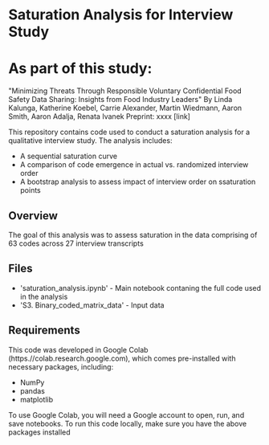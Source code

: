# Saturation Analysis for Interview Study 

# As part of this study:

"Minimizing Threats Through Responsible Voluntary Confidential Food Safety Data Sharing: Insights from Food Industry Leaders"
By Linda Kalunga, Katherine Koebel, Carrie Alexander, Martin Wiedmann, Aaron Smith, Aaron Adalja, Renata Ivanek
Preprint: xxxx [link]

This repository contains code used to conduct a saturation analysis for a qualitative interview study. The analysis includes:
- A sequential saturation curve
- A comparison of code emergence in actual vs. randomized interview order
- A bootstrap analysis to assess impact of interview order on ssaturation points

## Overview

The goal of this analysis was to assess saturation in the data comprising of 63 codes across 27 interview transcripts

## Files

- 'saturation_analysis.ipynb' - Main notebook contaning the full code used in the analysis
- 'S3. Binary_coded_matrix_data' - Input data

## Requirements

This code was developed in Google Colab (https.//colab.research.google.com), which comes pre-installed with necessary packages, including:
- NumPy
- pandas
- matplotlib
  
To use Google Colab, you will need a Google account to open, run, and save notebooks.
To run this code locally, make sure you have the above packages installed


